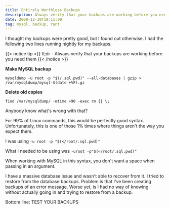 ```yaml
---
title: Entirely Worthless Backups
description: Always verify that your backups are working before you need them
date: 2008-12-30T19:11:00
tag: mysql, backup, rant
---
```


I thought my backups were pretty good, but I found out otherwise. I had the
following two lines running nightly for my backups.
<!--more-->

{{< notice tip >}}
tl;dr - Always verify that your backups are working before you need them
{{< /notice >}}


**Make MySQL backup**
```
mysqldump -u root -p "$(/.sql.pwd)" --all-databases | gzip > /var/mysqldump/mysql-$(date +%F).gz
```

**Delete old copies**
```
find /var/mysqldump/ -mtime +90 -exec rm {} \;
```

Anybody know what's wrong with that?

For 99% of Linux commands, this would be perfectly good syntax.
Unfortunately, this is one of those 1% times where things aren't the way
you expect them.

I was using ``-u root -p "$(</root/.sql.pwd)"``

What I needed to be using was ``-uroot -p"$(</root/.sql.pwd)"``

When working with MySQL in this syntax, you don't want a space when
passing in an argument.

I have a massive database issue and wasn't able to recover from it. I
tried to restore from the database backups. Problem is that I've been
creating backups of an error message. Worse yet, is I had no way of
knowing without actually going in and trying to restore from a backup.

Bottom line: TEST YOUR BACKUPS
